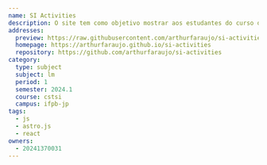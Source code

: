 ```yaml
---
name: SI Activities
description: O site tem como objetivo mostrar aos estudantes do curso de Sistemas para Internet as suas atividades.
addresses:
  preview: https://raw.githubusercontent.com/arthurfaraujo/si-activities/master/preview.png
  homepage: https://arthurfaraujo.github.io/si-activities
  repository: https://github.com/arthurfaraujo/si-activities
category:
  type: subject
  subject: lm
  period: 1
  semester: 2024.1
  course: cstsi
  campus: ifpb-jp
tags:
  - js
  - astro.js
  - react
owners:
  - 20241370031
---
```

